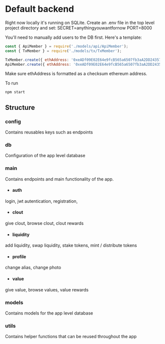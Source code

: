 # Default backend

Right now locally it's running on SQLite.
Create an .env file in the top level project directory and set:
SECRET=anythingyouwantfornow
PORT=8000


You'll need to manually add users to the DB first. Here's a template:
```javascript
const { ApiMember } = require('./models/api/ApiMember');
const { TxMember } = require('./models/tx/TxMember');

TxMember.create({ ethAddress: '0xeADf09E02E64e9fcB565a6507fb3aA2DD24357b2', type: 'PERSONAL', createdEpoch: 0 })
ApiMember.create({ ethAddress: '0xeADf09E02E64e9fcB565a6507fb3aA2DD24357b2', alias: 'z', createdEpoch: 0 })
```

Make sure ethAddress is formatted as a checksum ethereum address.


To run

```bash
npm start
```


## Structure
### config
Contains reusables keys such as endpoints
### db
Configuration of the app level database
### main
Contains endpoints and main functionality of the app.
- #### auth
login, jwt autentication, registration, 
- #### clout
give clout, browse clout, clout rewards
- #### liquidity
add liquidity, swap liquidity, stake tokens, mint / distribute tokens
- #### profile
change alias, change photo
- #### value
give value, browse values, value rewards

### models
Contains models for the app level database

### utils
Contains helper functions that can be reused throughout the app
